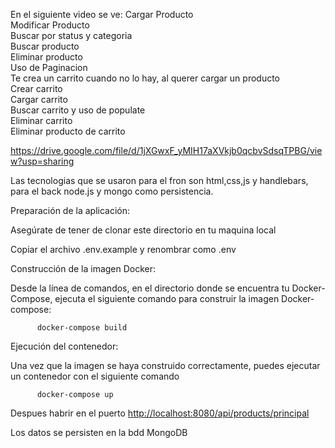 En el siguiente video se ve:
  Cargar Producto<br>
  Modificar Producto<br>
  Buscar por status y categoria<br>
  Buscar producto <br>
  Eliminar producto<br>
  Uso de Paginacion<br>
  Te crea un carrito cuando no lo hay, al querer cargar un producto<br>
  Crear carrito<br>
  Cargar carrito<br>
  Buscar carrito y uso de populate<br>
  Eliminar carrito<br>
  Eliminar producto de carrito<br>

https://drive.google.com/file/d/1jXGwxF_yMIH17aXVkjb0qcbvSdsqTPBG/view?usp=sharing

Las tecnologias que se usaron para el fron son html,css,js y handlebars, para el back node.js y mongo como persistencia. 

Preparación de la aplicación:

Asegúrate de tener de clonar este directorio en tu maquina local

Copiar el archivo .env.example y renombrar como .env

Construcción de la imagen Docker:

Desde la línea de comandos, en el directorio donde se encuentra tu Docker-Compose, ejecuta el siguiente comando para construir la imagen Docker-compose:

          docker-compose build
Ejecución del contenedor:

Una vez que la imagen se haya construido correctamente, puedes ejecutar un contenedor con el siguiente comando

          docker-compose up
Despues habrir en el puerto [http://localhost:8080/api/products/principal](http://localhost:8080/api/products/principal) 

Los datos se persisten en la bdd MongoDB



